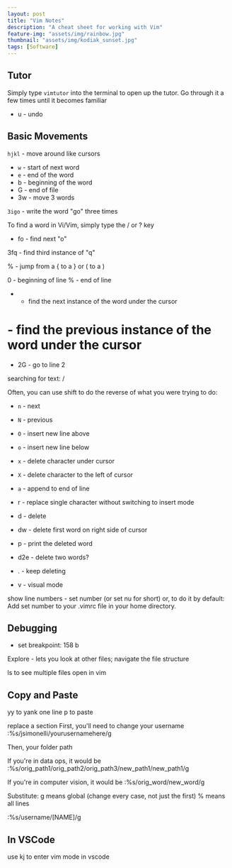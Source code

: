 ```yaml
---
layout: post
title: "Vim Notes"
description: "A cheat sheet for working with Vim"
feature-img: "assets/img/rainbow.jpg"
thumbnail: "assets/img/kodiak_sunset.jpg"
tags: [Software]
---
```


## Tutor

Simply type `vimtutor` into the terminal to open up the tutor. Go through it a few times until it becomes familiar

* u - undo

## Basic Movements
`hjkl` - move around like cursors
* `w` - start of next word
* `e` - end of the word
* b - beginning of the word
* G - end of file
* 3w - move 3 words

`3igo` - write the word "go" three times


To find a word in Vi/Vim, simply type the / or ? key

* fo - find next "o"


3fq - find third instance of "q"

% - jump from a { to a } or ( to a )

0 - beginning of line
% - end of line
* - find the next instance of the word under the cursor
# - find the previous instance of the word under the cursor

* 2G - go to line 2

searching for text:
/

Often, you can use shift to do the reverse of what you were trying to do:

* `n` - next
* `N` - previous

* `O` - insert new line above
* `o` - insert new line below


* `x` - delete character under cursor
* `X` - delete character to the left of cursor

* `a` - append to end of line

* r - replace single character without switching to insert mode

* d - delete
* dw - delete first word on right side of cursor
* p - print the deleted word

* d2e - delete two words?
* . - keep deleting

* v - visual mode

show line numbers - set number (or set nu for short)
or, to do it by default: Add set number to your .vimrc file in your home directory.

## Debugging
* set breakpoint: 158 b

Explore - lets you look at other files; navigate the file structure



ls to see multiple files open in vim

## Copy and Paste
yy to yank one line
p to paste


replace a section
First, you'll need to change your username
:%s/jsimonelli/yourusernamehere/g

Then, your folder path

If you're in data ops, it would be
:%s/orig_path1\/orig_path2\/orig_path3/new_path1\/new_path1/g

If you're in computer vision, it would be
:%s/orig_word/new_word/g

Substitute:
g means global (change every case, not just the first)
% means all lines

:%s/username/[NAME]/g


## In VSCode

use kj to enter vim mode in vscode